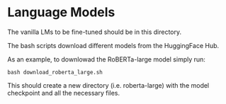 # Language Models

The vanilla LMs to be fine-tuned should be in this directory.

The bash scripts download different models from the HuggingFace Hub.

As an example, to downlowad the RoBERTa-large model simply run:
```console
bash download_roberta_large.sh
```
This should create a new directory (i.e. roberta-large) with the model checkpoint and all the necessary files.
